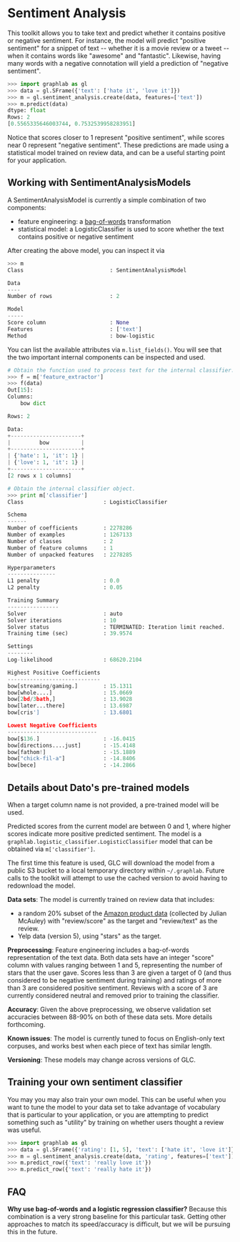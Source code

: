 <script src="../dato/js/recview.js"></script>
# Sentiment Analysis

This toolkit allows you to take text and predict whether it contains positive or negative sentiment. For instance, the model will predict "positive sentiment" for a snippet of text -- whether it is a movie review or a tweet -- when it contains words like "awesome" and "fantastic". Likewise, having many words with a negative connotation will yield a prediction of "negative sentiment".

```python
>>> import graphlab as gl
>>> data = gl.SFrame({'text': ['hate it', 'love it']})
>>> m = gl.sentiment_analysis.create(data, features=['text'])
>>> m.predict(data)
dtype: float
Rows: 2
[0.5565335646003744, 0.7532539958283951]
```

Notice that scores closer to 1 represent "positive sentiment", while scores near 0 represent "negative sentiment". These predictions are made using a statistical model trained on review data, and can be a useful
starting point for your application.

## Working with SentimentAnalysisModels

A SentimentAnalysisModel is currently a simple combination of two components:

- feature engineering:  a <a href="../text/analysis.html">bag-of-words</a> transformation
- statistical model: a LogisticClassifier is used to score whether the text contains positive or negative sentiment

After creating the above model, you can inspect it via

```python
>>> m
Class                           : SentimentAnalysisModel

Data
----
Number of rows                  : 2

Model
-----
Score column                    : None
Features                        : ['text']
Method                          : bow-logistic
```

You can list the available attributes via `m.list_fields()`. You will see that the two important internal components can be inspected and used.

```python
# Obtain the function used to process text for the internal classifier.
>>> f = m['feature_extractor']
>>> f(data)
Out[15]:
Columns:
	bow	dict

Rows: 2

Data:
+----------------------+
|         bow          |
+----------------------+
| {'hate': 1, 'it': 1} |
| {'love': 1, 'it': 1} |
+----------------------+
[2 rows x 1 columns]

# Obtain the internal classifier object.
>>> print m['classifier']
Class                         : LogisticClassifier

Schema
------
Number of coefficients        : 2278286
Number of examples            : 1267133
Number of classes             : 2
Number of feature columns     : 1
Number of unpacked features   : 2278285

Hyperparameters
---------------
L1 penalty                    : 0.0
L2 penalty                    : 0.05

Training Summary
----------------
Solver                        : auto
Solver iterations             : 10
Solver status                 : TERMINATED: Iteration limit reached.
Training time (sec)           : 39.9574

Settings
--------
Log-likelihood                : 68620.2104

Highest Positive Coefficients
-----------------------------
bow[streaming/gaming.]        : 15.1311
bow[whole....]                : 15.0669
bow[2bd/3bath,]               : 13.9028
bow[later...there]            : 13.6987
bow[cris']                    : 13.6801

Lowest Negative Coefficients
----------------------------
bow[$136.]                    : -16.0415
bow[directions....just]       : -15.4148
bow[fathom!]                  : -15.1889
bow["chick-fil-a"]            : -14.8406
bow[bece]                     : -14.2866
```

## Details about Dato's pre-trained models

When a target column name is not provided, a pre-trained model will be used.

Predicted scores from the current model are between 0 and 1, where
higher scores indicate more positive predicted sentiment. The model is
a `graphlab.logistic_classifier.LogisticClassifier` model that can be obtained via `m['classifier']`.

The first time this feature is used, GLC will download the model from a public S3 bucket to a local temporary directory within `~/.graphlab`. Future calls to the toolkit will attempt to use the cached version to avoid having to redownload the model.

**Data sets**: The model is currently trained on review data that includes:
- a random 20% subset of the <a href="http://jmcauley.ucsd.edu/data/amazon/">Amazon product data</a> (collected by Julian McAuley) with "review/score" as the target and "review/text" as the review.
- Yelp data (version 5), using "stars" as the target.

**Preprocessing**: Feature engineering includes a bag-of-words representation of
the text data. Both data sets have an integer "score" column with values ranging between 1 and 5, representing the number of stars that the user gave. Scores less than 3 are given a target of 0 (and thus considered to be negative sentiment during training) and
ratings of more than 3 are considered positive sentiment. Reviews with a score of 3 are currently considered neutral and removed prior to training the classifier.

**Accuracy**: Given the above preprocessing, we observe validation set accuracies between 88-90% on both of these data sets. More details forthcoming.

**Known issues**: The model is currently tuned to focus on English-only text corpuses, and works best when each piece of text has similar length.

**Versioning**: These models may change across versions of GLC.

## Training your own sentiment classifier

You may you may also train your own model. This can be useful when you want to tune the model to your  data set to take advantage of vocabulary that is particular to your application, or you are attempting to predict something such as "utility" by training on whether users thought a review was useful.

```python
>>> import graphlab as gl
>>> data = gl.SFrame({'rating': [1, 5], 'text': ['hate it', 'love it']})
>>> m = gl.sentiment_analysis.create(data, 'rating', features=['text'])
>>> m.predict_row({'text': 'really love it'})
>>> m.predict_row({'text': 'really hate it'})
```

## FAQ
**Why use bag-of-words and a logistic regression classifier?**
Because this combination is a very strong baseline for this particular task. Getting other approaches to match its speed/accuracy is difficult, but we will be pursuing this in the future.
